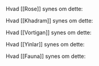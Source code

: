 Hvad [[Rose]] synes om dette:

Hvad [[Khadram]] synes om dette:

Hvad [[Vortigan]] synes om dette:

Hvad [[Yinlar]] synes om dette:

Hvad [[Fauna]] synes om dette:



